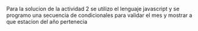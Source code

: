 Para la solucion de la actividad 2 se utilizo el lenguaje javascript y se programo una secuencia de condicionales para validar el mes y mostrar a que estacion del año pertenecia